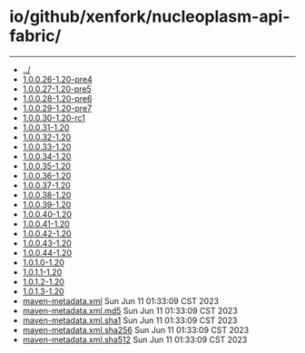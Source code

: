 # io/github/xenfork/nucleoplasm-api-fabric/

---
- [../](../index.md)
- [1.0.0.26-1.20-pre4](1.0.0.26-1.20-pre4/index.md)
- [1.0.0.27-1.20-pre5](1.0.0.27-1.20-pre5/index.md)
- [1.0.0.28-1.20-pre6](1.0.0.28-1.20-pre6/index.md)
- [1.0.0.29-1.20-pre7](1.0.0.29-1.20-pre7/index.md)
- [1.0.0.30-1.20-rc1](1.0.0.30-1.20-rc1/index.md)
- [1.0.0.31-1.20](1.0.0.31-1.20/index.md)
- [1.0.0.32-1.20](1.0.0.32-1.20/index.md)
- [1.0.0.33-1.20](1.0.0.33-1.20/index.md)
- [1.0.0.34-1.20](1.0.0.34-1.20/index.md)
- [1.0.0.35-1.20](1.0.0.35-1.20/index.md)
- [1.0.0.36-1.20](1.0.0.36-1.20/index.md)
- [1.0.0.37-1.20](1.0.0.37-1.20/index.md)
- [1.0.0.38-1.20](1.0.0.38-1.20/index.md)
- [1.0.0.39-1.20](1.0.0.39-1.20/index.md)
- [1.0.0.40-1.20](1.0.0.40-1.20/index.md)
- [1.0.0.41-1.20](1.0.0.41-1.20/index.md)
- [1.0.0.42-1.20](1.0.0.42-1.20/index.md)
- [1.0.0.43-1.20](1.0.0.43-1.20/index.md)
- [1.0.0.44-1.20](1.0.0.44-1.20/index.md)
- [1.0.1.0-1.20](1.0.1.0-1.20/index.md)
- [1.0.1.1-1.20](1.0.1.1-1.20/index.md)
- [1.0.1.2-1.20](1.0.1.2-1.20/index.md)
- [1.0.1.3-1.20](1.0.1.3-1.20/index.md)
- [maven-metadata.xml](maven-metadata.xml) Sun Jun 11 01:33:09 CST 2023
- [maven-metadata.xml.md5](maven-metadata.xml.md5) Sun Jun 11 01:33:09 CST 2023
- [maven-metadata.xml.sha1](maven-metadata.xml.sha1) Sun Jun 11 01:33:09 CST 2023
- [maven-metadata.xml.sha256](maven-metadata.xml.sha256) Sun Jun 11 01:33:09 CST 2023
- [maven-metadata.xml.sha512](maven-metadata.xml.sha512) Sun Jun 11 01:33:09 CST 2023

